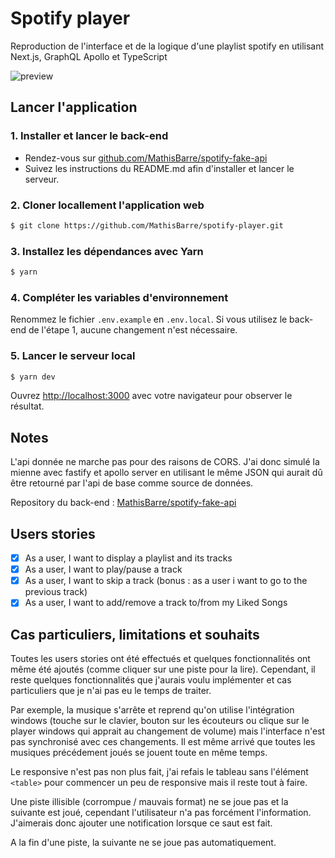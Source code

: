 # Spotify player

Reproduction de l'interface et de la logique d'une playlist spotify en utilisant Next.js, GraphQL Apollo et TypeScript

![preview](https://spotify-player.mathisbarre.com/images/preview.png)

## Lancer l'application

### 1. Installer et lancer le back-end

- Rendez-vous sur [github.com/MathisBarre/spotify-fake-api](https://github.com/MathisBarre/spotify-fake-api)
- Suivez les instructions du README.md afin d'installer et lancer le serveur.

### 2. Cloner locallement l'application web

```bash
$ git clone https://github.com/MathisBarre/spotify-player.git
```

### 3. Installez les dépendances avec Yarn

```bash
$ yarn
```
### 4. Compléter les variables d'environnement

Renommez le fichier `.env.example` en `.env.local`. Si vous utilisez le back-end de l'étape 1, aucune changement n'est nécessaire. 

### 5. Lancer le serveur local

```bash
$ yarn dev
```

Ouvrez [http://localhost:3000](http://localhost:3000) avec votre navigateur pour observer le résultat.

## Notes

L'api donnée ne marche pas pour des raisons de CORS. J'ai donc simulé la mienne avec fastify et apollo server en utilisant le même JSON qui aurait dû être retourné par l'api de base comme source de données.

Repository du back-end : [MathisBarre/spotify-fake-api](https://github.com/MathisBarre/spotify-fake-api)

## Users stories

- [x] As a user, I want to display a playlist and its tracks
- [x] As a user, I want to play/pause a track
- [x] As a user, I want to skip a track (bonus : as a user i want to go to the previous track)
- [x] As a user, I want to add/remove a track to/from my Liked Songs

## Cas particuliers, limitations et souhaits

Toutes les users stories ont été effectués et quelques fonctionnalités ont même été ajoutés (comme cliquer sur une piste pour la lire). Cependant, il reste quelques fonctionnalités que j'aurais voulu implémenter et cas particuliers que je n'ai pas eu le temps de traiter.

Par exemple, la musique s'arrête et reprend qu'on utilise l'intégration windows (touche sur le clavier, bouton sur les écouteurs ou clique sur le player windows qui apprait au changement de volume) mais l'interface n'est pas synchronisé avec ces changements. Il est même arrivé que toutes les musiques précédement joués se jouent toute en même temps.

Le responsive n'est pas non plus fait, j'ai refais le tableau sans l'élément `<table>` pour commencer un peu de responsive mais il reste tout à faire.

Une piste illisible (corrompue / mauvais format) ne se joue pas et la suivante est joué, cependant l'utilisateur n'a pas forcément l'information. J'aimerais donc ajouter une notification lorsque ce saut est fait.

A la fin d'une piste, la suivante ne se joue pas automatiquement.